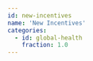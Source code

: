 ```yaml
---
id: new-incentives
name: 'New Incentives'
categories:
  - id: global-health
    fraction: 1.0
---
```

